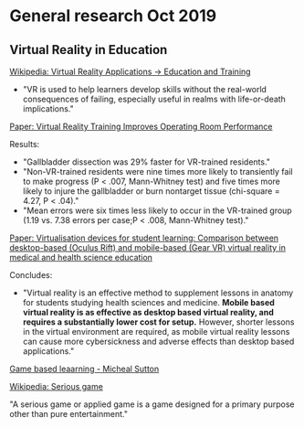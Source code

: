 # General research Oct 2019

## Virtual Reality in Education

[Wikipedia: Virtual Reality Applications -> Education and Training](https://en.wikipedia.org/wiki/Virtual_reality_applications#Education_and_training)

* "VR is used to help learners develop skills without the real-world consequences of failing, especially useful in realms with life-or-death implications."

[Paper: Virtual Reality Training Improves Operating Room Performance](https://www.ncbi.nlm.nih.gov/pmc/articles/PMC1422600/)

Results:
* "Gallbladder dissection was 29% faster for VR-trained residents."
* "Non-VR-trained residents were nine times more likely to transiently fail to make progress (P < .007, Mann-Whitney test) and five times more likely to injure the gallbladder or burn nontarget tissue (chi-square = 4.27, P < .04)."
* "Mean errors were six times less likely to occur in the VR-trained group (1.19 vs. 7.38 errors per case;P < .008, Mann-Whitney test)."

[Paper: Virtualisation devices for student learning: Comparison between desktop-based (Oculus Rift) and mobile-based (Gear VR) virtual reality in medical and health science education](https://ajet.org.au/index.php/AJET/article/view/3840)

Concludes:
* "Virtual reality is an effective method to supplement lessons in anatomy for students studying health sciences and medicine. **Mobile based virtual reality is as effective as desktop based virtual reality, and requires a substantially lower cost for setup.** However, shorter lessons in the virtual environment are required, as mobile virtual reality lessons can cause more cybersickness and adverse effects than desktop based applications."

[Game based leaarning - Micheal Sutton](https://www.academia.edu/30689263/Game_Based_Learning_Journals_V3)

[Wikipedia: Serious game](https://en.wikipedia.org/wiki/Serious_game)

"A serious game or applied game is a game designed for a primary purpose other than pure entertainment."
